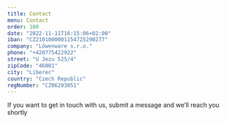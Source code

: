 ```yaml
---
title: Contact
menu: Contact
order: 100
date: "2022-11-11T16:15:06+02:00"
iban: "CZ2101000001154725290277"
company: "Löwenware s.r.o."
phone: "+420775422922"
street: "U Jezu 525/4"
zipCode: "46001"
city: "Liberec"
country: "Czech Republic"
regNumber: "CZ06203051"
---
```


If you want to get in touch with us, submit a message and we’ll reach you shortly
